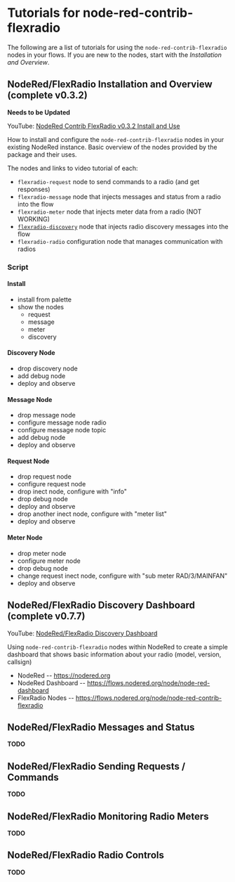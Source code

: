 # Tutorials for node-red-contrib-flexradio

The following are a list of tutorials for using the `node-red-contrib-flexradio` nodes in your flows. If you are new to the nodes, start with the _Installation and Overview_.

## NodeRed/FlexRadio Installation and Overview (complete v0.3.2)

**Needs to be Updated**

YouTube: [NodeRed Contrib FlexRadio v0.3.2 Install and Use](https://youtu.be/x9Ga6DZKIGI)

How to install and configure the `node-red-contrib-flexradio` nodes in your existing NodeRed instance. Basic overview of the nodes provided by the package and their uses.

The nodes and links to video tutorial of each:

* `flexradio-request` node to send commands to a radio (and get responses)
* `flexradio-message` node that injects messages and status from a radio into the flow
* `flexradio-meter` node that injects meter data from a radio (NOT WORKING)
* [`flexradio-discovery`](https://youtu.be/imn7q8B6PoM) node that injects radio discovery messages into the flow
* `flexradio-radio` configuration node that manages communication with radios

### Script

#### Install
- install from palette
- show the nodes
	- request
	- message
	- meter
	- discovery

#### Discovery Node
- drop discovery node
- add debug node
- deploy and observe


#### Message Node
- drop message node
- configure message node radio
- configure message node topic
- add debug node
- deploy and observe

#### Request Node
- drop request node
- configure request node
- drop inect node, configure with "info"
- drop debug node
- deploy and observe
- drop another inect node, configure with "meter list"
- deploy and observe

#### Meter Node
- drop meter node
- configure meter node
- drop debug node
- change request inect node, configure with "sub meter RAD/3/MAINFAN"
- deploy and observe

## NodeRed/FlexRadio Discovery Dashboard (complete v0.7.7)

YouTube: [NodeRed/FlexRadio Discovery Dashboard](https://youtu.be/imn7q8B6PoM)

Using `node-red-contrib-flexradio` nodes within NodeRed to create a simple dashboard that shows basic information about your radio (model, version, callsign)

* NodeRed -- https://nodered.org
* NodeRed Dashboard -- https://flows.nodered.org/node/node-red-dashboard
* FlexRadio Nodes -- https://flows.nodered.org/node/node-red-contrib-flexradio

## NodeRed/FlexRadio Messages and Status

**TODO**

## NodeRed/FlexRadio Sending Requests / Commands

**TODO**

## NodeRed/FlexRadio Monitoring Radio Meters

**TODO**

## NodeRed/FlexRadio Radio Controls

**TODO**
